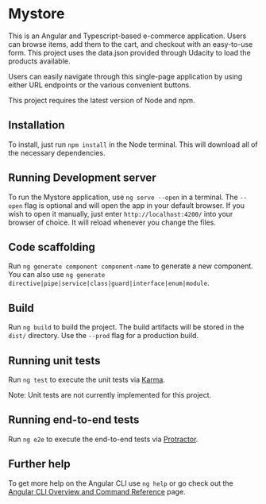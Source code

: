 # Mystore

This is an Angular and Typescript-based e-commerce application. Users
can browse items, add them to the cart, and checkout with an easy-to-use
form. This project uses the data.json provided through Udacity to load
the products available. 

Users can easily navigate through this single-page application by using
either URL endpoints or the various convenient buttons. 

This project requires the latest version of Node and npm.

## Installation

To install, just run `npm install` in the Node terminal. This will 
download all of the necessary dependencies.

## Running Development server

To run the Mystore application, use `ng serve --open` in a terminal.
The `--open` flag is optional and will open the app in your default 
browser. If you wish to open it manually, just enter 
`http://localhost:4200/` into your browser of choice. It will reload
whenever you change the files.

## Code scaffolding

Run `ng generate component component-name` to generate a new component. You can also use `ng generate directive|pipe|service|class|guard|interface|enum|module`.

## Build

Run `ng build` to build the project. The build artifacts will be stored in the `dist/` directory. Use the `--prod` flag for a production build.

## Running unit tests

Run `ng test` to execute the unit tests via [Karma](https://karma-runner.github.io).

Note: Unit tests are not currently implemented for this project.

## Running end-to-end tests

Run `ng e2e` to execute the end-to-end tests via [Protractor](http://www.protractortest.org/).

## Further help

To get more help on the Angular CLI use `ng help` or go check out the [Angular CLI Overview and Command Reference](https://angular.io/cli) page.

